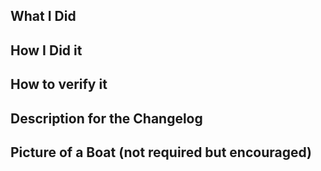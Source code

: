 What I Did
------------


How I Did it
------------


How to verify it
------------


Description for the Changelog
------------



Picture of a Boat (not required but encouraged)
------------












<!-- (thanks https://github.com/docker/docker for this template) -->

